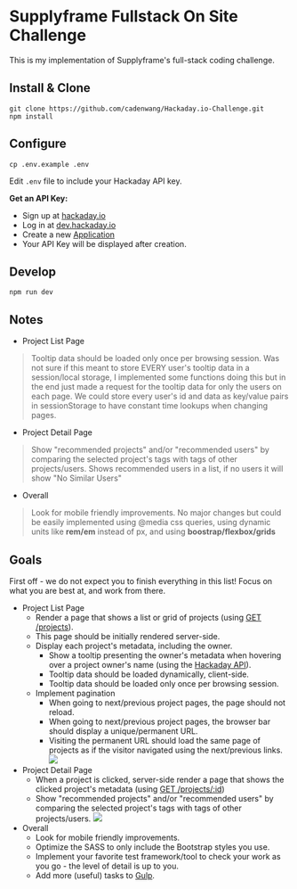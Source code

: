 # Supplyframe Fullstack On Site Challenge
This is my implementation of Supplyframe's full-stack coding challenge.

## Install & Clone

```
git clone https://github.com/cadenwang/Hackaday.io-Challenge.git
npm install
```

## Configure

```
cp .env.example .env
```

Edit `.env` file to include your Hackaday API key.

**Get an API Key:**
- Sign up at [hackaday.io](https://hackaday.io/)
- Log in at [dev.hackaday.io](https://dev.hackaday.io/)
- Create a new [Application](https://dev.hackaday.io/applications)
- Your API Key will be displayed after creation.

## Develop

```
npm run dev
```

## Notes
- Project List Page
> Tooltip data should be loaded only once per browsing session.
    Was not sure if this meant to store EVERY user's tooltip data in a session/local storage, I implemented some functions doing this but in the end just made a request for the tooltip data for only the users on each page. We could store every user's id and data as key/value pairs in sessionStorage to have constant time lookups when changing pages. 

- Project Detail Page
>Show "recommended projects" and/or "recommended users" by comparing the selected project's tags with tags of other projects/users.
    Shows recommended users in a list, if no users it will show "No Similar Users"

- Overall
> Look for mobile friendly improvements.
    No major changes but could be easily implemented using @media css queries, using dynamic units like **rem/em** instead of px, and using **boostrap/flexbox/grids**

## Goals

First off - we do not expect you to finish everything in this list! Focus on what you are best at, and work from there.

- Project List Page
    - Render a page that shows a list or grid of projects (using [GET /projects](https://dev.hackaday.io/doc/api/get-projects)).
    - This page should be initially rendered server-side.
    - Display each project's metadata, including the owner.
        - Show a tooltip presenting the owner's metadata when hovering over a project owner's name (using the [Hackaday API](https://dev.hackaday.io)).
        - Tooltip data should be loaded dynamically, client-side.
        - Tooltip data should be loaded only once per browsing session.
    - Implement pagination
        - When going to next/previous project pages, the page should not reload.
        - When going to next/previous project pages, the browser bar should display a unique/permanent URL.
        - Visiting the permanent URL should load the same page of projects as if the visitor navigated using the next/previous links.
![](pagination.gif)        
- Project Detail Page
    - When a project is clicked, server-side render a page that shows the clicked project's metadata (using [GET /projects/:id](https://dev.hackaday.io/doc/api/get-projects))
    - Show "recommended projects" and/or "recommended users" by comparing the selected project's tags with tags of other projects/users.
![](projects-page.gif)
- Overall
    - Look for mobile friendly improvements.
    - Optimize the SASS to only include the Bootstrap styles you use.
    - Implement your favorite test framework/tool to check your work as you go - the level of detail is up to you.
    - Add more (useful) tasks to [Gulp](https://gulpjs.com/).
